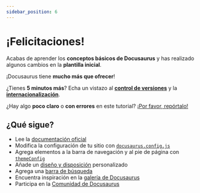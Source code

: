 ```yaml
---
sidebar_position: 6
---
```


# ¡Felicitaciones!

Acabas de aprender los **conceptos básicos de Docusaurus** y has realizado algunos cambios en la **plantilla inicial**.

¡Docusaurus tiene **mucho más que ofrecer**!

¿Tienes **5 minutos más**? Echa un vistazo al **[control de versiones](../tutorial-extras/manage-docs-versions.md)** y la **[internacionalización](../tutorial-extras/translate-your-site.md)**.

¿Hay algo **poco claro** o **con errores** en este tutorial? [¡Por favor, repórtalo!](https://github.com/facebook/docusaurus/discussions/4610)

## ¿Qué sigue?

- Lee la [documentación oficial](https://docusaurus.io/)
- Modifica la configuración de tu sitio con [`docusaurus.config.js`](https://docusaurus.io/docs/api/docusaurus-config)
- Agrega elementos a la barra de navegación y al pie de página con [`themeConfig`](https://docusaurus.io/docs/api/themes/configuration)
- Añade un [diseño y disposición](https://docusaurus.io/docs/styling-layout) personalizado
- Agrega una [barra de búsqueda](https://docusaurus.io/docs/search)
- Encuentra inspiración en la [galería de Docusaurus](https://docusaurus.io/showcase)
- Participa en la [Comunidad de Docusaurus](https://docusaurus.io/community/support) 